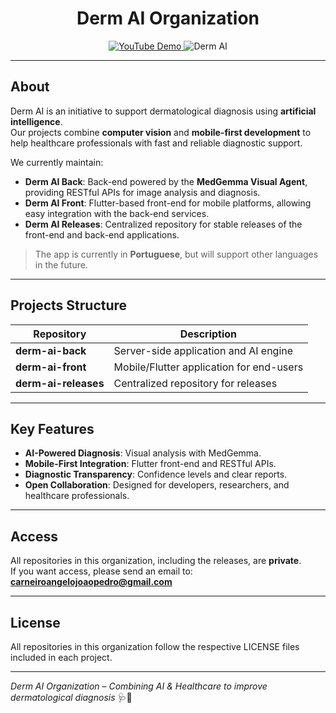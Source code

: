 <h1 align="center">Derm AI Organization</h1>

<p align="center">
  <a href="https://youtube.com/shorts/ctMW6UkKagg" target="_blank">
    <img src="https://img.shields.io/badge/YouTube-Demo-red?logo=youtube&style=flat-square" alt="YouTube Demo"/>
  </a>
  <img src="https://img.shields.io/badge/AI-Dermatology-blue?style=flat-square" alt="Derm AI"/>
</p>

---
## About

Derm AI is an initiative to support dermatological diagnosis using **artificial intelligence**.  
Our projects combine **computer vision** and **mobile-first development** to help healthcare professionals with fast and reliable diagnostic support.

We currently maintain:

- **Derm AI Back**: Back-end powered by the **MedGemma Visual Agent**, providing RESTful APIs for image analysis and diagnosis.
- **Derm AI Front**: Flutter-based front-end for mobile platforms, allowing easy integration with the back-end services.
- **Derm AI Releases**: Centralized repository for stable releases of the front-end and back-end applications.

> The app is currently in **Portuguese**, but will support other languages in the future.

---
## Projects Structure

| Repository           | Description                               |
| ------------------- | ----------------------------------------- |
| **derm-ai-back**    | Server-side application and AI engine      |
| **derm-ai-front**   | Mobile/Flutter application for end-users   |
| **derm-ai-releases**| Centralized repository for releases        |

---
## Key Features

- **AI-Powered Diagnosis**: Visual analysis with MedGemma.
- **Mobile-First Integration**: Flutter front-end and RESTful APIs.
- **Diagnostic Transparency**: Confidence levels and clear reports.
- **Open Collaboration**: Designed for developers, researchers, and healthcare professionals.

---
## Access

All repositories in this organization, including the releases, are **private**.  
If you want access, please send an email to: **carneiroangelojoaopedro@gmail.com**

---
## License

All repositories in this organization follow the respective LICENSE files included in each project.

---
*Derm AI Organization – Combining AI & Healthcare to improve dermatological diagnosis* 🩺🤖
